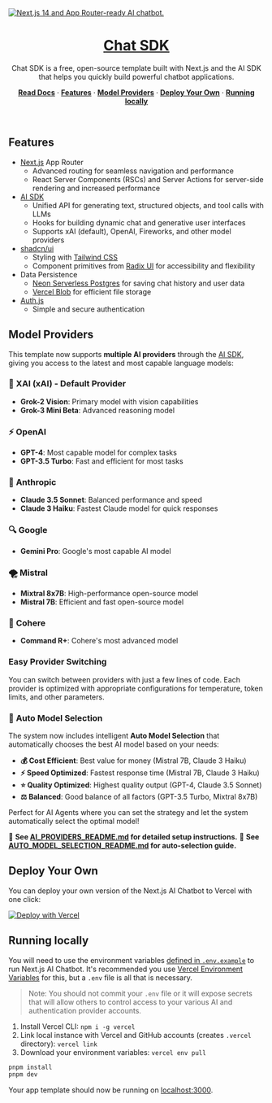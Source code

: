 <a href="https://chat.vercel.ai/">
  <img alt="Next.js 14 and App Router-ready AI chatbot." src="app/(chat)/opengraph-image.png">
  <h1 align="center">Chat SDK</h1>
</a>

<p align="center">
    Chat SDK is a free, open-source template built with Next.js and the AI SDK that helps you quickly build powerful chatbot applications.
</p>

<p align="center">
  <a href="https://chat-sdk.dev"><strong>Read Docs</strong></a> ·
  <a href="#features"><strong>Features</strong></a> ·
  <a href="#model-providers"><strong>Model Providers</strong></a> ·
  <a href="#deploy-your-own"><strong>Deploy Your Own</strong></a> ·
  <a href="#running-locally"><strong>Running locally</strong></a>
</p>
<br/>

## Features

- [Next.js](https://nextjs.org) App Router
  - Advanced routing for seamless navigation and performance
  - React Server Components (RSCs) and Server Actions for server-side rendering and increased performance
- [AI SDK](https://sdk.vercel.ai/docs)
  - Unified API for generating text, structured objects, and tool calls with LLMs
  - Hooks for building dynamic chat and generative user interfaces
  - Supports xAI (default), OpenAI, Fireworks, and other model providers
- [shadcn/ui](https://ui.shadcn.com)
  - Styling with [Tailwind CSS](https://tailwindcss.com)
  - Component primitives from [Radix UI](https://radix-ui.com) for accessibility and flexibility
- Data Persistence
  - [Neon Serverless Postgres](https://vercel.com/marketplace/neon) for saving chat history and user data
  - [Vercel Blob](https://vercel.com/storage/blob) for efficient file storage
- [Auth.js](https://authjs.dev)
  - Simple and secure authentication

## Model Providers

This template now supports **multiple AI providers** through the [AI SDK](https://sdk.vercel.ai/docs), giving you access to the latest and most capable language models:

### 🤖 **XAI (xAI)** - Default Provider
- **Grok-2 Vision**: Primary model with vision capabilities
- **Grok-3 Mini Beta**: Advanced reasoning model

### ⚡ **OpenAI**
- **GPT-4**: Most capable model for complex tasks
- **GPT-3.5 Turbo**: Fast and efficient for most tasks

### 🔮 **Anthropic**
- **Claude 3.5 Sonnet**: Balanced performance and speed
- **Claude 3 Haiku**: Fastest Claude model for quick responses

### 🔍 **Google**
- **Gemini Pro**: Google's most capable AI model

### 🌪️ **Mistral**
- **Mixtral 8x7B**: High-performance open-source model
- **Mistral 7B**: Efficient and fast open-source model

### 🎯 **Cohere**
- **Command R+**: Cohere's most advanced model

### Easy Provider Switching
You can switch between providers with just a few lines of code. Each provider is optimized with appropriate configurations for temperature, token limits, and other parameters.

### 🎯 **Auto Model Selection**
The system now includes intelligent **Auto Model Selection** that automatically chooses the best AI model based on your needs:

- **💰 Cost Efficient**: Best value for money (Mistral 7B, Claude 3 Haiku)
- **⚡ Speed Optimized**: Fastest response time (Mistral 7B, Claude 3 Haiku)
- **⭐ Quality Optimized**: Highest quality output (GPT-4, Claude 3.5 Sonnet)
- **⚖️ Balanced**: Good balance of all factors (GPT-3.5 Turbo, Mixtral 8x7B)

Perfect for AI Agents where you can set the strategy and let the system automatically select the optimal model!

📖 **See [AI_PROVIDERS_README.md](AI_PROVIDERS_README.md) for detailed setup instructions.**
📖 **See [AUTO_MODEL_SELECTION_README.md](AUTO_MODEL_SELECTION_README.md) for auto-selection guide.**

## Deploy Your Own

You can deploy your own version of the Next.js AI Chatbot to Vercel with one click:

[![Deploy with Vercel](https://vercel.com/button)](https://vercel.com/new/clone?repository-url=https%3A%2F%2Fgithub.com%2Fvercel%2Fai-chatbot&env=AUTH_SECRET&envDescription=Learn+more+about+how+to+get+the+API+Keys+for+the+application&envLink=https%3A%2F%2Fgithub.com%2Fvercel%2Fai-chatbot%2Fblob%2Fmain%2F.env.example&demo-title=AI+Chatbot&demo-description=An+Open-Source+AI+Chatbot+Template+Built+With+Next.js+and+the+AI+SDK+by+Vercel.&demo-url=https%3A%2F%2Fchat.vercel.ai&products=%5B%7B%22type%22%3A%22integration%22%2C%22protocol%22%3A%22ai%22%2C%22productSlug%22%3A%22grok%22%2C%22integrationSlug%22%3A%22xai%22%7D%2C%7B%22type%22%3A%22integration%22%2C%22protocol%22%3A%22storage%22%2C%22productSlug%22%3A%22neon%22%2C%22integrationSlug%22%3A%22neon%22%7D%2C%7B%22type%22%3A%22integration%22%2C%22protocol%22%3A%22storage%22%2C%22productSlug%22%3A%22upstash-kv%22%2C%22integrationSlug%22%3A%22upstash%22%7D%2C%7B%22type%22%3A%22blob%22%7D%5D)

## Running locally

You will need to use the environment variables [defined in `.env.example`](.env.example) to run Next.js AI Chatbot. It's recommended you use [Vercel Environment Variables](https://vercel.com/docs/projects/environment-variables) for this, but a `.env` file is all that is necessary.

> Note: You should not commit your `.env` file or it will expose secrets that will allow others to control access to your various AI and authentication provider accounts.

1. Install Vercel CLI: `npm i -g vercel`
2. Link local instance with Vercel and GitHub accounts (creates `.vercel` directory): `vercel link`
3. Download your environment variables: `vercel env pull`

```bash
pnpm install
pnpm dev
```

Your app template should now be running on [localhost:3000](http://localhost:3000).
